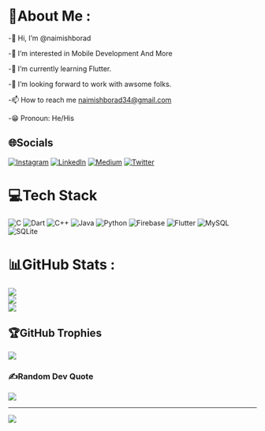 # 💫About Me :
-👋 Hi, I’m @naimishborad

-👀 I’m interested in Mobile Development And More

-🌱 I’m currently learning Flutter.

-💼 I’m looking forward to work with awsome folks.

-📫 How to reach me naimishborad34@gmail.com

-😁 Pronoun: He/His

## 🌐Socials
[![Instagram](https://img.shields.io/badge/Instagram-%23E4405F.svg?logo=Instagram&logoColor=white)](https://instagram.com/naimish.borad) [![LinkedIn](https://img.shields.io/badge/LinkedIn-%230077B5.svg?logo=linkedin&logoColor=white)](https://linkedin.com/in/naimish-borad-55b757220) [![Medium](https://img.shields.io/badge/Medium-12100E?logo=medium&logoColor=white)](https://medium.com/@naimishborad) [![Twitter](https://img.shields.io/badge/Twitter-%231DA1F2.svg?logo=Twitter&logoColor=white)](https://twitter.com/naimishborad) 

# 💻Tech Stack
![C](https://img.shields.io/badge/c-%2300599C.svg?style=for-the-badge&logo=c&logoColor=white) ![Dart](https://img.shields.io/badge/dart-%230175C2.svg?style=for-the-badge&logo=dart&logoColor=white) ![C++](https://img.shields.io/badge/c++-%2300599C.svg?style=for-the-badge&logo=c%2B%2B&logoColor=white) ![Java](https://img.shields.io/badge/java-%23ED8B00.svg?style=for-the-badge&logo=java&logoColor=white) ![Python](https://img.shields.io/badge/python-3670A0?style=for-the-badge&logo=python&logoColor=ffdd54) ![Firebase](https://img.shields.io/badge/firebase-%23039BE5.svg?style=for-the-badge&logo=firebase) ![Flutter](https://img.shields.io/badge/Flutter-%2302569B.svg?style=for-the-badge&logo=Flutter&logoColor=white) ![MySQL](https://img.shields.io/badge/mysql-%2300f.svg?style=for-the-badge&logo=mysql&logoColor=white) ![SQLite](https://img.shields.io/badge/sqlite-%2307405e.svg?style=for-the-badge&logo=sqlite&logoColor=white)
# 📊GitHub Stats :
![](https://github-readme-stats.vercel.app/api?username=naimishborad&theme=dark&hide_border=false&include_all_commits=false&count_private=false)<br/>
![](https://github-readme-streak-stats.herokuapp.com/?user=naimishborad&theme=dark&hide_border=false)<br/>
![](https://github-readme-stats.vercel.app/api/top-langs/?username=naimishborad&theme=dark&hide_border=false&include_all_commits=false&count_private=false&layout=compact)

## 🏆GitHub Trophies
![](https://github-profile-trophy.vercel.app/?username=naimishborad&theme=radical&no-frame=false&no-bg=false&margin-w=4)

### ✍️Random Dev Quote
![](https://quotes-github-readme.vercel.app/api?type=vetical&theme=dark)

---
[![](https://visitcount.itsvg.in/api?id=naimishborad&icon=0&color=0)](https://visitcount.itsvg.in)
